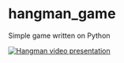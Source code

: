 # hangman_game
Simple game written on Python


[![Hangman video presentation](https://i2.piccy.info/i9/bb9ff063d66d5578cec5a80bdbf120de/1644666651/25794/1454323/Screenshot_2022_02_12_at_13_50_39_800.jpg)](https://youtu.be/lqJ8MKWW92I)
